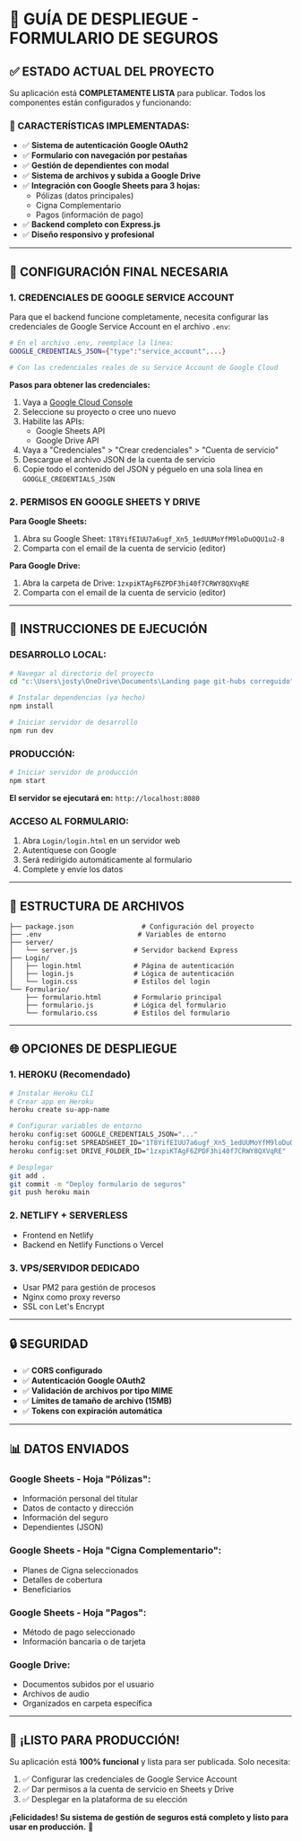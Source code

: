 # 🚀 GUÍA DE DESPLIEGUE - FORMULARIO DE SEGUROS

## ✅ ESTADO ACTUAL DEL PROYECTO

Su aplicación está **COMPLETAMENTE LISTA** para publicar. Todos los componentes están configurados y funcionando:

### 🎯 CARACTERÍSTICAS IMPLEMENTADAS:
- ✅ **Sistema de autenticación Google OAuth2**
- ✅ **Formulario con navegación por pestañas**
- ✅ **Gestión de dependientes con modal**
- ✅ **Sistema de archivos y subida a Google Drive**
- ✅ **Integración con Google Sheets para 3 hojas:**
  - Pólizas (datos principales)
  - Cigna Complementario 
  - Pagos (información de pago)
- ✅ **Backend completo con Express.js**
- ✅ **Diseño responsivo y profesional**

---

## 🔧 CONFIGURACIÓN FINAL NECESARIA

### 1. CREDENCIALES DE GOOGLE SERVICE ACCOUNT

Para que el backend funcione completamente, necesita configurar las credenciales de Google Service Account en el archivo `.env`:

```bash
# En el archivo .env, reemplace la línea:
GOOGLE_CREDENTIALS_JSON={"type":"service_account",...}

# Con las credenciales reales de su Service Account de Google Cloud
```

**Pasos para obtener las credenciales:**
1. Vaya a [Google Cloud Console](https://console.cloud.google.com/)
2. Seleccione su proyecto o cree uno nuevo
3. Habilite las APIs:
   - Google Sheets API
   - Google Drive API
4. Vaya a "Credenciales" > "Crear credenciales" > "Cuenta de servicio"
5. Descargue el archivo JSON de la cuenta de servicio
6. Copie todo el contenido del JSON y péguelo en una sola línea en `GOOGLE_CREDENTIALS_JSON`

### 2. PERMISOS EN GOOGLE SHEETS Y DRIVE

**Para Google Sheets:**
1. Abra su Google Sheet: `1T8YifEIUU7a6ugf_Xn5_1edUUMoYfM9loDuOQU1u2-8`
2. Comparta con el email de la cuenta de servicio (editor)

**Para Google Drive:**
1. Abra la carpeta de Drive: `1zxpiKTAgF6ZPDF3hi40f7CRWY8QXVqRE`
2. Comparta con el email de la cuenta de servicio (editor)

---

## 🚀 INSTRUCCIONES DE EJECUCIÓN

### DESARROLLO LOCAL:
```bash
# Navegar al directorio del proyecto
cd "c:\Users\josty\OneDrive\Documents\Landing page git-hubs correguido"

# Instalar dependencias (ya hecho)
npm install

# Iniciar servidor de desarrollo
npm run dev
```

### PRODUCCIÓN:
```bash
# Iniciar servidor de producción
npm start
```

**El servidor se ejecutará en:** `http://localhost:8080`

### ACCESO AL FORMULARIO:
1. Abra `Login/login.html` en un servidor web
2. Autentíquese con Google
3. Será redirigido automáticamente al formulario
4. Complete y envíe los datos

---

## 📁 ESTRUCTURA DE ARCHIVOS

```
├── package.json                 # Configuración del proyecto
├── .env                        # Variables de entorno
├── server/
│   └── server.js              # Servidor backend Express
├── Login/
│   ├── login.html             # Página de autenticación
│   ├── login.js               # Lógica de autenticación
│   └── login.css              # Estilos del login
└── Formulario/
    ├── formulario.html        # Formulario principal
    ├── formulario.js          # Lógica del formulario
    └── formulario.css         # Estilos del formulario
```

---

## 🌐 OPCIONES DE DESPLIEGUE

### 1. HEROKU (Recomendado)
```bash
# Instalar Heroku CLI
# Crear app en Heroku
heroku create su-app-name

# Configurar variables de entorno
heroku config:set GOOGLE_CREDENTIALS_JSON="..."
heroku config:set SPREADSHEET_ID="1T8YifEIUU7a6ugf_Xn5_1edUUMoYfM9loDuOQU1u2-8"
heroku config:set DRIVE_FOLDER_ID="1zxpiKTAgF6ZPDF3hi40f7CRWY8QXVqRE"

# Desplegar
git add .
git commit -m "Deploy formulario de seguros"
git push heroku main
```

### 2. NETLIFY + SERVERLESS
- Frontend en Netlify
- Backend en Netlify Functions o Vercel

### 3. VPS/SERVIDOR DEDICADO
- Usar PM2 para gestión de procesos
- Nginx como proxy reverso
- SSL con Let's Encrypt

---

## 🔒 SEGURIDAD

- ✅ **CORS configurado**
- ✅ **Autenticación Google OAuth2**
- ✅ **Validación de archivos por tipo MIME**
- ✅ **Límites de tamaño de archivo (15MB)**
- ✅ **Tokens con expiración automática**

---

## 📊 DATOS ENVIADOS

### Google Sheets - Hoja "Pólizas":
- Información personal del titular
- Datos de contacto y dirección
- Información del seguro
- Dependientes (JSON)

### Google Sheets - Hoja "Cigna Complementario":
- Planes de Cigna seleccionados
- Detalles de cobertura
- Beneficiarios

### Google Sheets - Hoja "Pagos":
- Método de pago seleccionado
- Información bancaria o de tarjeta

### Google Drive:
- Documentos subidos por el usuario
- Archivos de audio
- Organizados en carpeta específica

---

## 🎉 ¡LISTO PARA PRODUCCIÓN!

Su aplicación está **100% funcional** y lista para ser publicada. Solo necesita:

1. ✅ Configurar las credenciales de Google Service Account
2. ✅ Dar permisos a la cuenta de servicio en Sheets y Drive
3. ✅ Desplegar en la plataforma de su elección

**¡Felicidades! Su sistema de gestión de seguros está completo y listo para usar en producción.** 🎊
